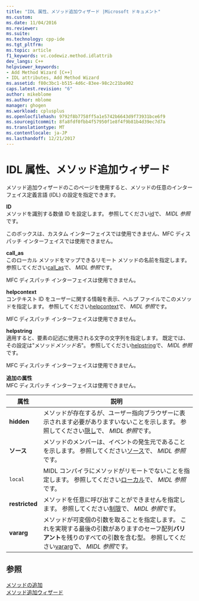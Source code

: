 ```yaml
---
title: "IDL 属性、メソッド追加ウィザード |Microsoft ドキュメント"
ms.custom: 
ms.date: 11/04/2016
ms.reviewer: 
ms.suite: 
ms.technology: cpp-ide
ms.tgt_pltfrm: 
ms.topic: article
f1_keywords: vc.codewiz.method.idlattrib
dev_langs: C++
helpviewer_keywords:
- Add Method Wizard [C++]
- IDL attributes, Add Method Wizard
ms.assetid: f80c3bc1-b515-4d6c-83ee-98c2c21ba902
caps.latest.revision: "6"
author: mikeblome
ms.author: mblome
manager: ghogen
ms.workload: cplusplus
ms.openlocfilehash: 9792f8b7758ff5a1e5742b6643d9f73931bce6f9
ms.sourcegitcommit: 8fa8fdf0fbb4f57950f1e8f4f9b81b4d39ec7d7a
ms.translationtype: MT
ms.contentlocale: ja-JP
ms.lasthandoff: 12/21/2017
---
```

# <a name="idl-attributes-add-method-wizard"></a>IDL 属性、メソッド追加ウィザード
メソッド追加ウィザードのこのページを使用すると、メソッドの任意のインターフェイス定義言語 (IDL) の設定を指定できます。  
  
 **ID**  
 メソッドを識別する数値 ID を設定します。 参照してください[id](http://msdn.microsoft.com/library/windows/desktop/aa367040)で、 *MIDL 参照*です。  
  
 このボックスは、カスタム インターフェイスでは使用できません、MFC ディスパッチ インターフェイスでは使用できません。  
  
 **call_as**  
 このローカル メソッドをマップできるリモート メソッドの名前を指定します。 参照してください[call_as](http://msdn.microsoft.com/library/windows/desktop/aa366748)で、 *MIDL 参照*です。  
  
 MFC ディスパッチ インターフェイスは使用できません。  
  
 **helpcontext**  
 コンテキスト ID をユーザーに関する情報を表示、ヘルプ ファイルでこのメソッドを指定します。 参照してください[helpcontext](http://msdn.microsoft.com/library/windows/desktop/aa366851)で、 *MIDL 参照*です。  
  
 MFC ディスパッチ インターフェイスは使用できません。  
  
 **helpstring**  
 適用すると、要素の記述に使用される文字の文字列を指定します。 既定では、その設定は"メソッド*メソッド名*"。 参照してください[helpstring](http://msdn.microsoft.com/library/windows/desktop/aa366856)で、 *MIDL 参照*です。  
  
 MFC ディスパッチ インターフェイスは使用できません。  
  
 **追加の属性**  
 MFC ディスパッチ インターフェイスは使用できません。  
  
|属性|説明|  
|---------------|-----------------|  
|**hidden**|メソッドが存在するが、ユーザー指向ブラウザーに表示されます必要がありますいないことを示します。 参照してください[隠し](http://msdn.microsoft.com/library/windows/desktop/aa366861)で、 *MIDL 参照*です。|  
|**ソース**|メソッドのメンバーは、イベントの発生元であることを示します。 参照してください[ソース](http://msdn.microsoft.com/library/windows/desktop/aa367166)で、 *MIDL 参照*です。|  
|`local`|MIDL コンパイラにメソッドがリモートでないことを指定します。 参照してください[ローカル](http://msdn.microsoft.com/library/windows/desktop/aa367071)で、 *MIDL 参照*です。|  
|**restricted**|メソッドを任意に呼び出すことができませんを指定します。 参照してください[制限](http://msdn.microsoft.com/library/windows/desktop/aa367157)で、 *MIDL 参照*です。|  
|**vararg**|メソッドが可変個の引数を取ることを指定します。 これを実現する最後の引数がありますのセーフ配列**バリアント**を残りのすべての引数を含む型。 参照してください[vararg](http://msdn.microsoft.com/library/windows/desktop/aa367304)で、 *MIDL 参照*です。|  
  
## <a name="see-also"></a>参照  
 [メソッドの追加](../ide/adding-a-method-visual-cpp.md)   
 [メソッド追加ウィザード](../ide/add-method-wizard.md)